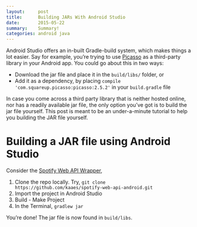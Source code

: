 ```yaml
---
layout:     post
title:      Building JARs With Android Studio
date:       2015-05-22
summary:    Summary!
categories: android java
---
```


Android Studio offers an in-built Gradle-build system, which makes things a lot easier. Say for example, you’re trying to use [Picasso](http://square.github.io/picasso/) as a third-party library in your Android app. You could go about this in two ways:

* Download the jar file and place it in the `build/libs/` folder, or
* Add it as a dependency, by placing `compile 'com.squareup.picasso:picasso:2.5.2'` in your `build.gradle` file

In case you come across a third party library that is neither hosted online, nor has a readily available jar file, the only option you’ve got is to build the jar file yourself. This post is meant to be an under-a-minute tutorial to help you building the JAR file yourself.

# Building a JAR file using Android Studio

Consider the [Spotify Web API Wrapper](https://github.com/kaaes/spotify-web-api-android),

1. Clone the repo locally. Try, `git clone https://github.com/kaaes/spotify-web-api-android.git`
2. Import the project in Android Studio
3. Build - Make Project
4. In the Terminal, `gradlew jar`

You’re done! The jar file is now found in `build/libs`.
